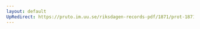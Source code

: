 ```yaml
---
layout: default
UpRedirect: https://pruto.im.uu.se/riksdagen-records-pdf/1871/prot-1871--fk--519/prot-1871--fk--519_003.pdf
---
```

